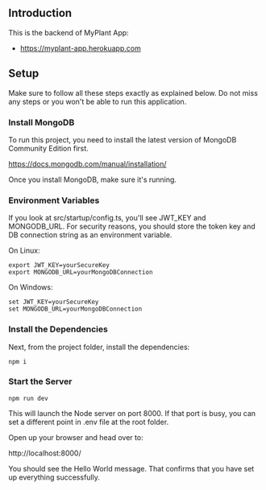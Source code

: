 ## Introduction

This is the backend of MyPlant App:

- https://myplant-app.herokuapp.com

## Setup

Make sure to follow all these steps exactly as explained below. Do not miss any steps or you won't be able to run this application.

### Install MongoDB

To run this project, you need to install the latest version of MongoDB Community Edition first.

https://docs.mongodb.com/manual/installation/

Once you install MongoDB, make sure it's running.

### Environment Variables

If you look at src/startup/config.ts, you'll see JWT_KEY and MONGODB_URL. For security reasons, you should store the token key and DB connection string as an environment variable.

On Linux:

    export JWT_KEY=yourSecureKey
    export MONGODB_URL=yourMongoDBConnection

On Windows:

    set JWT_KEY=yourSecureKey
    set MONGODB_URL=yourMongoDBConnection

### Install the Dependencies

Next, from the project folder, install the dependencies:

    npm i

### Start the Server

    npm run dev

This will launch the Node server on port 8000. If that port is busy, you can set a different point in .env file at the root folder.

Open up your browser and head over to:

http://localhost:8000/

You should see the Hello World message. That confirms that you have set up everything successfully.
